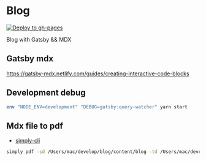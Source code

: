 # Blog

[![Deploy to gh-pages](https://github.com/buildGoodWeb/blog/actions/workflows/main.yml/badge.svg)](https://github.com/buildGoodWeb/blog/actions/workflows/main.yml)


Blog with Gatsby && MDX

## Gatsby mdx

https://gatsby-mdx.netlify.com/guides/creating-interactive-code-blocks

## Development debug

```bash
env "NODE_ENV=development" "DEBUG=gatsby:query-watcher" yarn start
```

## Mdx file to pdf

- [simply-cli](https://github.com/wangkailang/simply-cli)

```bash
simply pdf -sd /Users/mac/develop/blog/content/blog -td /Users/mac/develop/blog/content/pdf -s mdx
```
